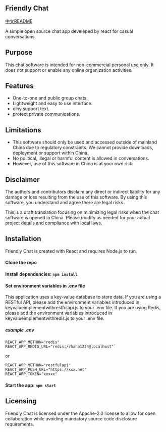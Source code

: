 <!-- README.md -->
## Friendly Chat
[中文README](README-zh.md)

A simple open source chat app develeped by react for casual conversations.

## Purpose
This chat software is intended for non-commercial personal use only. It does not support or enable any online organization activities.

## Features
- One-to-one and public group chats.
- Lightweight and easy to use interface.
- olny support text.
- protect private communications.

## Limitations
- This software should only be used and accessed outside of mainland China due to regulatory constraints. We cannot provide downloads, deployment or support within China.
- No political, illegal or harmful content is allowed in conversations.
- However, use of this software in China is at your own risk.



## Disclaimer
The authors and contributors disclaim any direct or indirect liability for any damage or loss resulting from the use of this software. By using this software, you understand and agree there are legal risks.

This is a draft translation focusing on minimizing legal risks when the chat software is opened in China. Please modify as needed for your actual project details and compliance with local laws.


## Installation
Friendly Chat is created with React and requires Node.js to run.

#### Clone the repo
#### Install dependencies: `npm install`
#### Set environment variables in .env file   
This application uses a key-value database to store data. If you are using a RESTful API, please add the environment variables introduced in keyvalueimplementwithrestfulapi.js to your .env file. If you are using Redis, please add the environment variables introduced in keyvalueimplementwithredis.js to your .env file.
##### example .env
```
REACT_APP_METHON="redis"
REACT_APP_REDIS_URL="redis://haha1234@localhost"`
```
or
```
REACT_APP_METHON="restfulapi"
REACT_APP_PUSH_URL="https://xxx.net"
REACT_APP_TOKEN="xxxxx"
```
#### Start the app: `npm start`

## Licensing
Friendly Chat is licensed under the Apache-2.0 license to allow for open collaboration while avoiding mandatory source code disclosure requirements.

